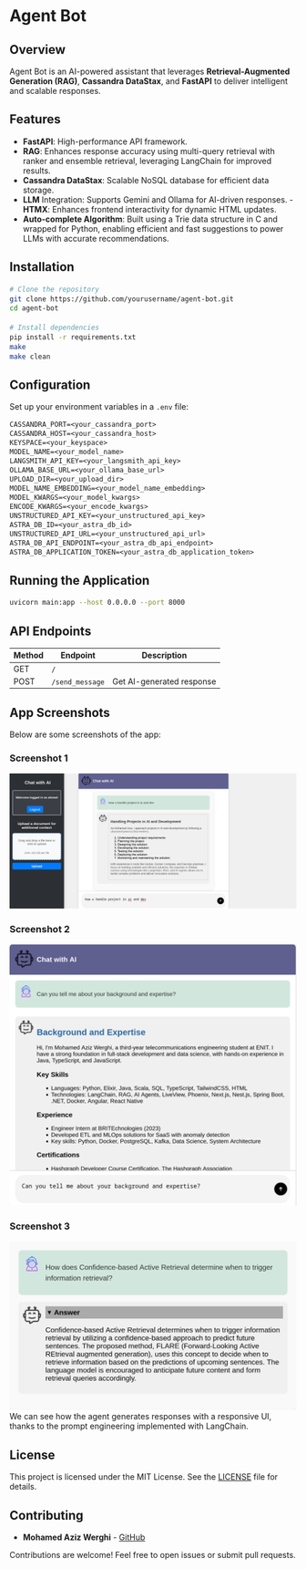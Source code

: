 # Agent Bot

## Overview

Agent Bot is an AI-powered assistant that leverages **Retrieval-Augmented Generation (RAG)**, **Cassandra DataStax**, and **FastAPI** to deliver intelligent and scalable responses.

## Features
- **FastAPI**: High-performance API framework.
- **RAG**: Enhances response accuracy using multi-query retrieval with ranker and ensemble retrieval, leveraging LangChain for improved results.
- **Cassandra DataStax**: Scalable NoSQL database for efficient data storage.
- **LLM** Integration: Supports Gemini and Ollama for AI-driven responses.
-**HTMX**: Enhances frontend interactivity for dynamic HTML updates.
- **Auto-complete Algorithm**: Built using a Trie data structure in C and wrapped for Python, enabling efficient and fast suggestions to power LLMs with accurate recommendations.

## Installation
```bash
# Clone the repository
git clone https://github.com/yourusername/agent-bot.git
cd agent-bot

# Install dependencies
pip install -r requirements.txt
make 
make clean
```

## Configuration
Set up your environment variables in a `.env` file:
```env
CASSANDRA_PORT=<your_cassandra_port>
CASSANDRA_HOST=<your_cassandra_host>
KEYSPACE=<your_keyspace>
MODEL_NAME=<your_model_name>
LANGSMITH_API_KEY=<your_langsmith_api_key>
OLLAMA_BASE_URL=<your_ollama_base_url>
UPLOAD_DIR=<your_upload_dir>
MODEL_NAME_EMBEDDING=<your_model_name_embedding>
MODEL_KWARGS=<your_model_kwargs>
ENCODE_KWARGS=<your_encode_kwargs>
UNSTRUCTURED_API_KEY=<your_unstructured_api_key>
ASTRA_DB_ID=<your_astra_db_id>
UNSTRUCTURED_API_URL=<your_unstructured_api_url>
ASTRA_DB_API_ENDPOINT=<your_astra_db_api_endpoint>
ASTRA_DB_APPLICATION_TOKEN=<your_astra_db_application_token>
```

## Running the Application
```bash
uvicorn main:app --host 0.0.0.0 --port 8000
```

## API Endpoints
| Method | Endpoint         | Description          |
|--------|----------------|----------------------|
| GET    | `/`       |    | Get the Main Page
| POST   | `/send_message`        | Get AI-generated response |

## App Screenshots

Below are some screenshots of the app:

### Screenshot 1
![App Screenshot 1](assets/one.png)

### Screenshot 2
![App Screenshot 2](assets/two.png)
### Screenshot 3
![App Screenshot 3](assets/one3.png)
We can see how the agent generates responses with a responsive UI, thanks to the prompt engineering implemented with LangChain.


## License

This project is licensed under the MIT License. See the [LICENSE](LICENSE) file for details.

## Contributing
- **Mohamed Aziz Werghi** - [GitHub](https://github.com/ouerghi01)

Contributions are welcome! Feel free to open issues or submit pull requests.
